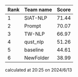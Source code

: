 | Rank | Team name | Score |
| ---- | --------- | ----- |
| 1    | SIAT-NLP  | 71.44 |
| 2    | Prompt    | 70.07 |
| 3    | TW-NLP    | 66.97 |
| 4    | qust_nlp  | 51.26 |
| 5    | baseline  | 44.61 |
| 6    | NewFolder | 38.99 |

calculated at 20:25 on 2024/6/13
